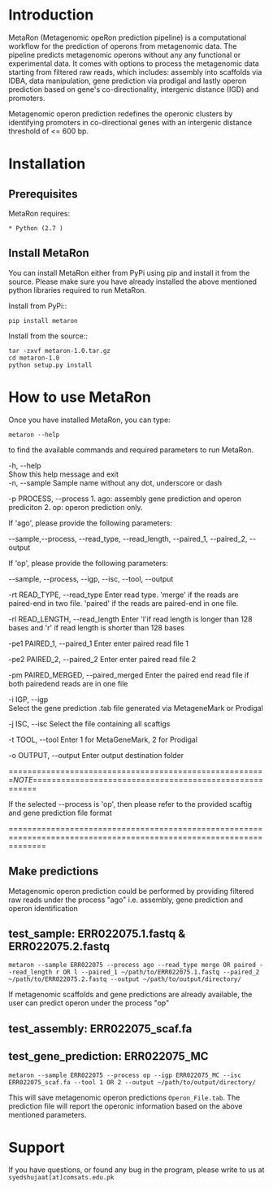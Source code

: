 Introduction
============
MetaRon (Metagenomic opeRon prediction pipeline) is a computational workflow for the prediction of operons from metagenomic data. The pipeline predicts metagenomic operons without any any functional or experimental data. It comes with options to process the metagenomic data starting from filtered raw reads, which includes: assembly into scaffolds via IDBA, data manipulation, gene prediction via prodigal and lastly operon prediction based on gene's co-directionality, intergenic distance (IGD) and promoters.

Metagenomic operon prediction redefines the operonic clusters by identifying promoters in co-directional genes with an intergenic distance threshold of <= 600 bp. 


Installation
============

Prerequisites
-------------
MetaRon requires:

	* Python (2.7 )

Install MetaRon
---------------
You can install MetaRon either from PyPi using pip and install it from the source. Please make sure you have already installed the above mentioned python libraries required to run MetaRon.

Install from PyPi::

	pip install metaron

Install from the source::
	
	tar -zxvf metaron-1.0.tar.gz
	cd metaron-1.0
	python setup.py install

	
How to use MetaRon
==================
Once you have installed MetaRon, you can type:

	metaron --help

to find the available commands and required parameters to run MetaRon. 


  -h,	--help            
	Show this help message and exit					
  -n,	--sample
  	Sample name without any dot, underscore or dash
						
  -p 	PROCESS, 		        --process
			1. ago: assembly gene prediction and operon prediciton
                        2. op: operon prediction only. 

If 'ago', please provide the following parameters:

--sample,--process, --read_type, --read_length, --paired_1, --paired_2, --output

If 'op', please provide the following parameters:

--sample, --process, --igp, --isc, --tool, --output 

  -rt 	READ_TYPE,        --read_type
                          Enter read type. 'merge' if the reads are paired-end in two file. 'paired' if the reads are paired-end in one file.
                        						
  -rl 	READ_LENGTH,	    --read_length
                          Enter 'l'if read length is longer than 128 bases and 'r' if read length is shorter than 128 bases
                         
  -pe1 	PAIRED_1, 		    --paired_1
                          Enter enter paired read file 1
  
  -pe2 	PAIRED_2, 		    --paired_2
                          Enter enter paired read file 2
  
  -pm 	PAIRED_MERGED, 	   --paired_merged
                          Enter the paired end read file if both pairedend reads are in one file
                        
  -i 	IGP, 			          --igp      
						              Select the gene prediction .tab file generated via MetageneMark or Prodigal
                         
  -j 	ISC, 			          --isc
						              Select the file containing all scaftigs
  
  -t 	TOOL, 			        --tool
						              Enter 1 for MetaGeneMark, 2 for Prodigal
  
  -o 	OUTPUT, 		        --output
                          Enter output destination folder


=======================================================*NOTE*=======================================================

If the selected --process is  'op', then please refer to the provided scaftig and gene prediction file format
 
====================================================================================================================

Make predictions
------------------
Metagenomic operon prediction could be performed by providing filtered raw reads under the process "ago" i.e. assembly, gene prediction and operon identification

## test_sample: ERR022075.1.fastq & ERR022075.2.fastq

	metaron --sample ERR022075 --process ago --read_type merge OR paired --read_length r OR l --paired_1 ~/path/to/ERR022075.1.fastq --paired_2 ~/path/to/ERR022075.2.fastq --output ~/path/to/output/directory/

If metagenomic scaffolds and gene predictions are already available, the user can predict operon under the process "op"

## test_assembly: ERR022075_scaf.fa 
## test_gene_prediction: ERR022075_MC

	metaron --sample ERR022075 --process op --igp ERR022075_MC --isc ERR022075_scaf.fa --tool 1 OR 2 --output ~/path/to/output/directory/

This will save metagenomic operon predictions ``Operon_File.tab``.  The prediction file will report the operonic information based on the above mentioned parameters. 


Support
========
If you have questions, or found any bug in the program, please write to us at ``syedshujaat[at]comsats.edu.pk``

